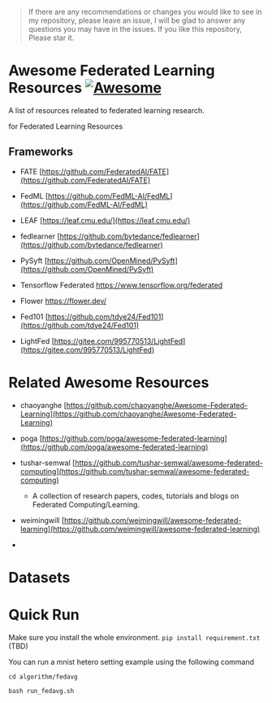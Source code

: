 > If there are any recommendations or changes you would like to see in my repository, please leave an issue, I will be glad to answer any questions you may have in the issues. If you like this repository, Please star it.

# Awesome Federated Learning Resources [![Awesome](https://awesome.re/badge.svg)](https://awesome.re)

A list of resources releated to federated learning research.

for Federated Learning Resources

## Frameworks

- FATE [https://github.com/FederatedAI/FATE](https://github.com/FederatedAI/FATE)
- FedML [https://github.com/FedML-AI/FedML](https://github.com/FedML-AI/FedML)
- LEAF [https://leaf.cmu.edu/](https://leaf.cmu.edu/)
- fedlearner [https://github.com/bytedance/fedlearner](https://github.com/bytedance/fedlearner)
- PySyft [https://github.com/OpenMined/PySyft](https://github.com/OpenMined/PySyft)

- Tensorflow Federated https://www.tensorflow.org/federated
- Flower https://flower.dev/
- Fed101 [https://github.com/tdye24/Fed101](https://github.com/tdye24/Fed101)
- LightFed [https://gitee.com/995770513/LightFed](https://gitee.com/995770513/LightFed)

# Related Awesome Resources

-  chaoyanghe [https://github.com/chaoyanghe/Awesome-Federated-Learning](https://github.com/chaoyanghe/Awesome-Federated-Learning)

- poga [https://github.com/poga/awesome-federated-learning](https://github.com/poga/awesome-federated-learning)

- tushar-semwal [https://github.com/tushar-semwal/awesome-federated-computing](https://github.com/tushar-semwal/awesome-federated-computing) 
  - A collection of research papers, codes, tutorials and blogs on Federated Computing/Learning.

- weimingwill [https://github.com/weimingwill/awesome-federated-learning](https://github.com/weimingwill/awesome-federated-learning)
- 

# Datasets



# Quick Run

Make sure you install the whole environment. `pip install requirement.txt` (TBD)

You can run a mnist hetero setting example using the following command
```shell
cd algorithm/fedavg
```
```shell
bash run_fedavg.sh
```
